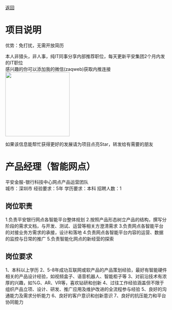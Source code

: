 [返回](../../)

# 项目说明

优势：免打扰，无需开放简历

本人非猎头，非人事，纯IT同事分享内部推荐职位，每天更新平安集团2个月内发的IT职位  
感兴趣的你可以添加我的微信(zaqweb)获取内推连接  
<img src="https://github.com/zaqweb/PA-IT-JOBS/blob/master/WechatICode.jpeg"  height="200" width="200">

如果该信息能帮忙获得更好的发展请为项目点亮Star，转发给有需要的朋友

# 产品经理（智能网点）
平安金服-银行科技中心网点产品运营团队  
城市：深圳市 经验要求：5年 学历要求：本科  招聘人数：1

## 岗位职责
1.负责平安银行网点各智能平台整体规划
2.按照产品形态树立产品的结构，撰写分阶段的需求文档，与开发、测试、运营等相关方澄清需求
3.负责网点各智能平台的对接业务方需求的承接，设计和落地
4.负责网点各智能平台内容的运营、数据的监控与日常的推广
5.负责智能化网点的新经营的探索

## 岗位要求
1、本科以上学历
2、5-8年成功互联网或软产品的产品策划经验，最好有智能硬件相关的产品设计经验，如视频盒子、语音机器人、智能柜子等
3、对前沿技术有浓厚的兴趣，如%G、AR、VR等，喜欢钻研和创新
4、过往工作经验涵盖但不限于组织产品立项、设计、研发、推广应用及维护改进的全流程参与经验
5、良好的沟通能力及需求分析能力
6、良好的客户意识和创新意识
7、良好的抗压能力和平台协同能力




